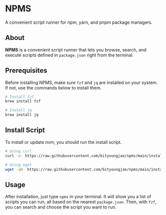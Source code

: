 # NPMS

A convenient script runner for npm, yarn, and pnpm package managers.

## About

**NPMS** is a convenient script runner that lets you browse, search, and execute scripts defined in `package.json` right from the terminal.

## Prerequisites

Before installing NPMS, make sure `fzf` and `jq` are installed on your system.
If not, use the commands below to install them.

```sh
# Install fzf
brew install fzf

# Install jq
brew install jq
```

## Install Script

To install or update nvm, you should run the install script.

```sh
# Using curl
curl -o- https://raw.githubusercontent.com/bityoungjae/npms/main/install.sh | bash

# Using wget
wget -qO- https://raw.githubusercontent.com/bityoungjae/npms/main/install.sh | bash
```

## Usage

After installation, just type `npms` in your terminal.
It will show you a list of scripts you can run, all based on the nearest `package.json`.
Then, with `fzf`, you can search and choose the script you want to run.

